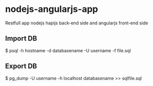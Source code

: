 # nodejs-angularjs-app
Restfull app nodejs hapijs back-end side and angularjs front-end side

## Import DB

$ psql -h hostname -d databasename -U username -f file.sql


## Export DB

$ pg_dump -U username -h localhost databasename >> sqlfile.sql

